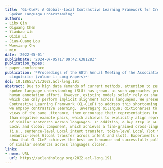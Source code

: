 ```yaml
---
title: 'GL-CLeF: A Global--Local Contrastive Learning Framework for Cross-lingual
  Spoken Language Understanding'
authors:
- Libo Qin
- Qiguang Chen
- Tianbao Xie
- Qixin Li
- Jian-Guang Lou
- Wanxiang Che
- min
date: '2022-05-01'
publishDate: '2024-07-05T17:09:42.638128Z'
publication_types:
- paper-conference
publication: '*Proceedings of the 60th Annual Meeting of the Association for Computational
  Linguistics (Volume 1: Long Papers)*'
doi: 10.18653/v1/2022.acl-long.191
abstract: Due to high data demands of current methods, attention to zero-shot cross-lingual
  spoken language understanding (SLU) has grown, as such approaches greatly reduce
  human annotation effort. However, existing models solely rely on shared parameters,
  which can only perform implicit alignment across languages. We present Global-Local
  Contrastive Learning Framework (GL-CLeF) to address this shortcoming. Specifically,
  we employ contrastive learning, leveraging bilingual dictionaries to construct multilingual
  views of the same utterance, then encourage their representations to be more similar
  than negative example pairs, which achieves to explicitly align representations
  of similar sentences across languages. In addition, a key step in GL-CLeF is a proposed
  Local and Global component, which achieves a fine-grained cross-lingual transfer
  (i.e., sentence-level Local intent transfer, token-level Local slot transfer, and
  semantic-level Global transfer across intent and slot). Experiments on MultiATIS++
  show that GL-CLeF achieves the best performance and successfully pulls representations
  of similar sentences across languages closer.
links:
- name: URL
  url: https://aclanthology.org/2022.acl-long.191
---
```

